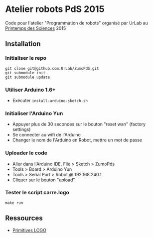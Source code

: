 # Atelier robots PdS 2015

Code pour l'atelier "Programmation de robots" organisé par UrLab au
[Printemps des Sciences](http://www.ulb.ac.be/inforsciences3/pds/index.html) 2015

## Installation

### Initialiser le repo

    git clone git@github.com:UrLab/ZumoPdS.git
    git submodule init
    git submodule update

### Utiliser Arduino 1.6+

* Exécuter `install-arduino-sketch.sh`

### Initialiser l'Arduino Yun

* Appuyer plus de 30 secondes sur le bouton "reset wan" (factory settings)
* Se connecter au wifi de l'Arduino
* Changer le nom de l'Arduino en Robot, mettre un mot de passe

### Uploader le code

* Aller dans l'Arduino IDE, File > Sketch > ZumoPds
* Tools > Board > Arduino Yun
* Tools > Serial Port > Robot @ 192.168.240.1
* Cliquer sur le bouton "upload"

### Tester le script carre.logo

    make run

## Ressources

* [Primitives LOGO](http://fr.wikipedia.org/wiki/Logo_%28langage%29#Primitives_graphiques)


